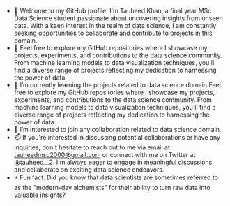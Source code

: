 - 👋 Welcome to my GitHub profile! I'm Tauheed Khan, a final year MSc Data Science student passionate about uncovering insights from unseen data. With a keen interest in the realm of data science, I am constantly seeking opportunities to collaborate and contribute to projects in this domain.
- 👀 Feel free to explore my GitHub repositories where I showcase my projects, experiments, and contributions to the data science community. From machine learning models to data visualization techniques, you'll find a diverse range of projects reflecting my dedication to harnessing the power of data.
- 🌱 I’m currently learning the projects related to data science domain.Feel free to explore my GitHub repositories where I showcase my projects, experiments, and contributions to the data science community. From machine learning models to data visualization techniques, you'll find a diverse range of projects reflecting my dedication to harnessing the power of data.
- 💞️ I’m interested to join any collaboration related to data science domain.
- 📫 If you're interested in discussing potential collaborations or have any inquiries, don't hesitate to reach out to me via email at tauheedmsc2000@gmail.com or connect with me on Twitter at @tauheed__2. I'm always eager to engage in meaningful discussions and collaborate on exciting data science endeavors.
- ⚡ Fun fact: Did you know that data scientists are sometimes referred to as the "modern-day alchemists" for their ability to turn raw data into valuable insights?

<!---
tauheed20000/tauheed20000 is a ✨ special ✨ repository because its `README.md` (this file) appears on your GitHub profile.
You can click the Preview link to take a look at your changes.
--->
